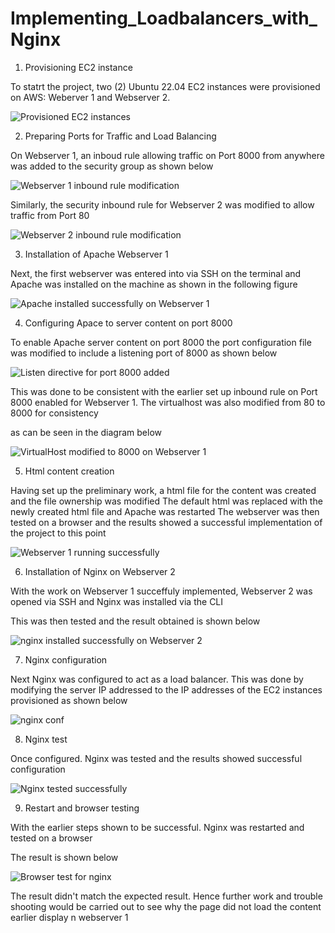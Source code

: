 # Implementing_Loadbalancers_with_Nginx

1. Provisioning EC2 instance

To statrt the project, two (2) Ubuntu 22.04 EC2 instances were provisioned on AWS: Weberver 1 and Webserver 2.

![Provisioned EC2 instances](https://github.com/oghare01/Implementing_Loadbalancers_with_Nginx/assets/141191975/4f9971a6-d44e-40e3-84a2-e592b63dcd94)

2. Preparing Ports for Traffic and Load Balancing

On Webserver 1, an inboud rule allowing traffic on Port 8000 from anywhere was added to the security group as shown below

![Webserver 1 inbound rule modification](https://github.com/oghare01/Implementing_Loadbalancers_with_Nginx/assets/141191975/c18089cd-1c74-4364-8058-310854ac3236)

Similarly, the security inbound rule for Webserver 2 was modified to allow traffic from Port 80

![Webserver 2 inbound rule modification](https://github.com/oghare01/Implementing_Loadbalancers_with_Nginx/assets/141191975/19a1ff90-1ad4-4d3e-9900-1bfd68eeb80a)

3. Installation of Apache Webserver 1

Next, the first webserver was entered into via SSH on the terminal and Apache was installed on the machine as shown in the following figure

![Apache installed successfully on Webserver 1](https://github.com/oghare01/Implementing_Loadbalancers_with_Nginx/assets/141191975/4ce10004-706f-47e7-b507-1a495a86e8e1)


4. Configuring Apace to server content on port 8000

To enable Apache server content on port 8000 the port configuration file was modified to include a listening port of 8000 as shown below

![Listen directive for port 8000 added](https://github.com/oghare01/Implementing_Loadbalancers_with_Nginx/assets/141191975/6577a2aa-7bb6-4ad9-af14-50a1369fd01d)

This was done to be consistent with the earlier set up inbound rule on Port 8000 enabled for Webserver 1. The virtualhost was also modified from 80 to 8000 for consistency

as can be seen in the diagram below

![VirtualHost modified to 8000 on Webserver 1](https://github.com/oghare01/Implementing_Loadbalancers_with_Nginx/assets/141191975/5254565f-aa4f-46e0-82ec-371a03babc02)


5. Html content creation

Having set up the preliminary work, a html file for the content was created and the file ownership was modified 
The default html was replaced with the newly created html file and Apache was restarted 
The webserver was then tested on a browser and the results showed a successful implementation of the project to this point 

![Webserver 1 running successfully ](https://github.com/oghare01/Implementing_Loadbalancers_with_Nginx/assets/141191975/489c36e1-a90a-4ba2-b3ae-099eb6676e56)

6. Installation of Nginx on Webserver 2

With the work on Webserver 1 succeffuly implemented, Webserver 2 was opened via SSH and Nginx was installed via the CLI 

This was then tested and the result obtained is shown below 

![nginx installed successfully on Webserver 2](https://github.com/oghare01/Implementing_Loadbalancers_with_Nginx/assets/141191975/774eca05-0791-4d53-b4c9-a7eab6501815)

7. Nginx configuration

Next Nginx was configured to act as a load balancer. This was done by modifying the server IP addressed to the IP addresses of the EC2 instances provisioned as shown below 

![nginx conf](https://github.com/oghare01/Implementing_Loadbalancers_with_Nginx/assets/141191975/d9e80032-fef6-4fb2-bf88-317b210cff87)

8. Nginx test

Once configured. Nginx was tested and the results showed successful configuration 

![Nginx tested successfully ](https://github.com/oghare01/Implementing_Loadbalancers_with_Nginx/assets/141191975/a13c399d-6028-4226-a646-454e1045a67a)

9. Restart and browser testing

With the earlier steps shown to be successful. Nginx was restarted and tested on a browser

The result is shown below

![Browser test for nginx](https://github.com/oghare01/Implementing_Loadbalancers_with_Nginx/assets/141191975/dca07a5b-b0c2-456f-af71-37d9c7a11be8)

The result didn't match the expected result. Hence further work and trouble shooting would be carried out to see why the page did not load the content earlier display n webserver 1

